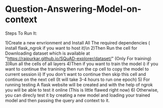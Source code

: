 # Question-Answering-Model-on-context

Steps To Run It:

1)Create a new envrionment and Install All The required dependencies ( install flask_ngrok if you want to host it)\n
2)Then Run the cell for Downloading dataset which is available at "https://rajpurkar.github.io/SQuAD-explorer/dataset/" (Only For training)
3)Run all the cells of all layers
4)Then if you want to train the model
  i) if you want to continue the tranining then run the cp cell to copy the model to current session
  ii) If you don't want to continue then skip this cell and continue on the next cell 
  (It will take 3-4 hours to run one epoch)
5) For running testing A flask website will be created and with the help of ngrok you will be able to test it online (This is little flawed right now)
6) Otherwise, you can direcly test it by creating a new model and loading your trained model and then passing the query and context to it.


